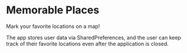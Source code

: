 # Memorable Places
Mark your favorite locations on a map!

The app stores user data via SharedPreferences, and the user can keep track of their favorite locations even after the application is closed.
